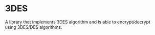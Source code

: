 # 3DES
A library that implements 3DES algorithm and is able to encrypt/decrypt using 3DES/DES algorithms.
